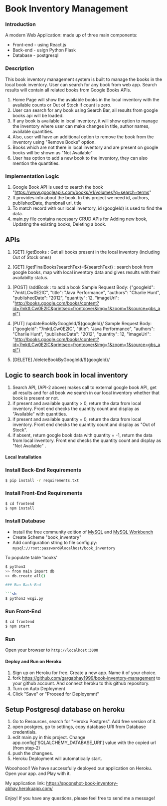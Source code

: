 # Book Inventory Management #

### Introduction

A modern Web Application: made up of three main components:
- Front-end - using React.js
- Back-end - usign Python Flask
- Database - postgresql

### Description

This book inventory management system is built to manage the books in the local book inventory. 
User can search for any book from web app. Search results will contain all related books from Google Books APIs.

1. Home Page will show the available books in the local inventory with the available counts or Out of Stock if count is zero.
2. User can search for any book using Search Bar, all results from google books api will be loaded. 
3. If any book is available in local inventory, it will show option to manage the inventory where user can make changes in title, author names, available quantities.
4. Also, user will have an additional option to remove the book from the inventory using "Remove Books" option.
5. Books which are not there in local inventory and are present on google books will be shown as "Not Available"
6. User has option to add a new book to the inventory, they can also mention the quantities.

### Implementation Logic

1. Google Book API is used to search the book "https://www.googleapis.com/books/v1/volumes?q=search+terms"
2. It provides info about the book. In this project we need id, authors, publishedDate, thumbnail url, title
3. To match record with our local inventory, id (googleId) is used to find the data.
4. main.py file contains necessary CRUD APIs for Adding new book, Updating the existing books, Deleting a book.

## APIs

1. [GET] /getBooks : Get all books present in the local inventory (including Out of Stock ones)
2. [GET] /getFinalBooks?searchText=${searchText} : search book from google books, map with local inventory data and gives results with their availabilty status.
3. [POST] /addBook : to add a book
Sample Request Body: {"googleId": "7mktLCw0E2IC", "title": "Java Performance", "authors": "Charlie Hunt", "publishedDate":
"2012", "quantity": 12, "imageUrl":
"http://books.google.com/books/content?id=7mktLCw0E2IC&printsec=frontcover&img=1&zoom=1&source=gbs_api"}

4. [PUT] /updateBookByGoogleId/${googleId}/
Sample Request Body: {"googleId": "7mktLCw0E2IC", "title": "Java Performance", "authors": "Charlie Hunt", "publishedDate":
"2012", "quantity": 12, "imageUrl":
"http://books.google.com/books/content?id=7mktLCw0E2IC&printsec=frontcover&img=1&zoom=1&source=gbs_api"}

5. [DELETE] /deleteBookByGoogleId/${googleId}/


## Logic to search book in local inventory

1. Search API, (API-2 above) makes call to external google book API, get all results and for all book we search in our local inventory whether that book is present or not.
2. if present and available quantity > 0, return the data from local inventory. Front end checks the quantity count and display as "Available" with quantities.
3. if present and available quantity = 0, return the data from local inventory. Front end checks the quantity count and display as "Out of Stock".
4. if absent, return google book data with quantity = -1, return the data from local inventory. Front end checks the quantity count and display as "Not Available" .

#### Local Installation 

### Install Back-End Requirements

```sh
$ pip install -r requirements.txt
```
 
### Install Front-End Requirements

```sh
$ cd frontend
$ npm install
```

### Install Database

- Install the free community edition of [MySQL](https://dev.mysql.com/downloads/mysql/) and [MySQL Workbench](https://www.mysql.com/products/workbench/)
- Create Scheme "book_inventory"
- Add configuration string to file config.py: ``` mysql://root:password@localhost/book_inventory ```

To populate table 'books'
```sh
$ python3
>> from main import db
>> db.create_all()

### Run Back-End

```sh
$ python3 wsgi.py
```

### Run Front-End

```sh
$ cd frontend
$ npm start
```

### Run

Open your browser to ``` http://localhost:3000 ```



#### Deploy and Run on Heroku

1. Sign up on Heroku for free. Create a new app. Name it of your choice.
2. fork https://github.com/gargabhay1999/book-inventory-management to your github account. And connect heroku to this github repository.
3. Turn on Auto Deployment
4. Click "Save" or "Proceed for Deployemnt"

## Setup Postgresql database on heroku

1. Go to Resources, search for "Heroku Postgres". Add free version of it.
2. open postgres, go to settings, copy database URI from Database credentials.
3. edit main.py in this project. Change app.config['SQLALCHEMY_DATABASE_URI'] value with the copied url (from step-2)
4. push the changees.
5. Heroku Deployment will automatically start.

Wooohooo!! We have successfully deployed our application on Heroku.
Open your app. and Play with it.

My application link: https://spoonshot-book-inventory-abhay.herokuapp.com/

Enjoy! If you have any questions, please feel free to send me a message!
